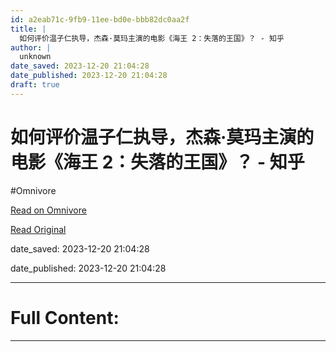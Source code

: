 ```yaml
---
id: a2eab71c-9fb9-11ee-bd0e-bbb82dc0aa2f
title: |
  如何评价温子仁执导，杰森·莫玛主演的电影《海王 2：失落的王国》？ - 知乎
author: |
  unknown
date_saved: 2023-12-20 21:04:28
date_published: 2023-12-20 21:04:28
draft: true
---
```


# 如何评价温子仁执导，杰森·莫玛主演的电影《海王 2：失落的王国》？ - 知乎
#Omnivore

[Read on Omnivore](https://omnivore.app/me/2-18c8aa36a1a)

[Read Original](https://www.zhihu.com/question/635629256/answer/3332815315)

date_saved: 2023-12-20 21:04:28

date_published: 2023-12-20 21:04:28

--- 

# Full Content: 



---

